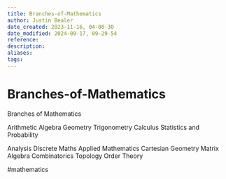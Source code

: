 ```yaml
---
title: Branches-of-Mathematics
author: Justin Bealer
date_created: 2023-11-16, 04-00-30
date_modified: 2024-09-17, 09-29-54
reference: 
description: 
aliases: 
tags: 
---
```

# Branches-of-Mathematics
Branches of Mathematics
  
  Arithmetic
  Algebra
  Geometry
  Trigonometry
  Calculus
  Statistics and Probability
  
  Analysis
  Discrete Maths
  Applied Mathematics
  Cartesian Geometry
  Matrix Algebra
  Combinatorics
  Topology
  Order Theory

  #mathematics
